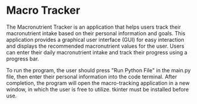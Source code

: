 # Macro Tracker
The Macronutrient Tracker is an application that helps users track their macronutrient intake based on their personal information and goals. This application provides a graphical user interface (GUI) for easy interaction and displays the recommended macronutrient values for the user. Users can enter their daily macronutrient intake and track their progress using a progress bar.

To run the program, the user should press "Run Python File" in the main.py file, then enter their personal information into the code terminal. After completion, the program will open the macro-tracking application in a new window, in which the user is free to utilize. tkinter must be installed before use.


